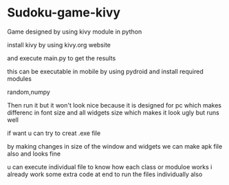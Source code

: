 # Sudoku-game-kivy
Game designed by using kivy module in python 

install kivy 
by using kivy.org website

and execute main.py to get the results 

this can be executable in mobile by using pydroid and install required modules 

random,numpy 

Then run it 
but it won't look nice because it is designed for pc which makes differenc in font size and all widgets size which makes it look ugly 
but runs well 

if want u can try to creat .exe file


by making changes in size of the window and widgets we can make apk file also and looks fine 

u can execute individual file to know how each class or moduloe works i already work some extra code at end to run the files individually also
